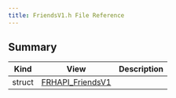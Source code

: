```yaml
---
title: FriendsV1.h File Reference
---
```


## Summary
| Kind | View | Description |
|------|------|-------------|
|struct|[FRHAPI_FriendsV1](/unreal-plugins/all/structfrhapi__friendsv1/#structFRHAPI__FriendsV1)||
